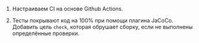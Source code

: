 1. Настраиваем CI на основе Github Actions.
  
1. Тесты покрывают код на 100% при помощи плагина JaCoCo. Добавить  цель `check`, которая обрушает сборку, если не выполнены определённые проверки.
